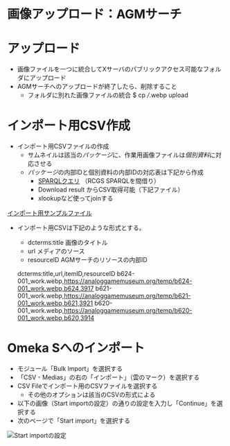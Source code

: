 # 画像アップロード：AGMサーチ

# アップロード
- 画像ファイルを一つに統合してXサーバのパブリックアクセス可能なフォルダにアップロード
- AGMサーチへのアップロードが終了したら、削除すること
    - フォルダに別れた画像ファイルの統合
    $ cp */*.webp upload


# インポート用CSV作成
- インポート用CSVファイルの作成
    - サムネイルは該当の*パッケージ*に、作業用画像ファイルは*個別資料*に対応させる
    - *パッケージ*の内部IDと個別資料の内部IDの対応表は下記から作成
        - [SPARQLクエリ](https://collection.rcgs.jp/sparql/#query=PREFIX%20dcterms%3A%20%3Chttp%3A%2F%2Fpurl.org%2Fdc%2Fterms%2F%3E%0APREFIX%20rdf%3A%20%3Chttp%3A%2F%2Fwww.w3.org%2F1999%2F02%2F22-rdf-syntax-ns%23%3E%0APREFIX%20ag%3A%20%3Chttps%3A%2F%2Fwww.analoggamemuseum.org%2Fontology%2F%3E%0APREFIX%20o%3A%20%3Chttp%3A%2F%2Fomeka.org%2Fs%2Fvocabs%2Fo%23%3E%0Aselect%20%3FitemID%20%3Fitem_oID%20%3Finstance_oID%20%7B%0A%20%20%3Fs%20rdf%3Atype%20ag%3AItem%20%3B%0A%20%20%20%20%20o%3Aid%20%3Fitem_oID%20%3B%0A%20%20%20%20%20ag%3Aidentifier%20%3FitemID%20%3B%0A%20%20%20%20%20ag%3AexemplarOf%20%3Finstance%20.%0A%20%20%3Finstance%20o%3Aid%20%3Finstance_oID%20.%0A%7D&endpoint=https%3A%2F%2Fdydra.com%2Ffukudakz%2Fagmsearchendpoint%2Fsparql&requestMethod=POST&tabTitle=Query&headers=%7B%7D&contentTypeConstruct=text%2Fturtle%2C*%2F*%3Bq%3D0.9&contentTypeSelect=application%2Fsparql-results%2Bjson%2C*%2F*%3Bq%3D0.9&outputFormat=table) （RCGS SPARQLを間借り）
        - Download result からCSV取得可能（下記ファイル）
        - xlookupなど使ってjoinする

[インポート用サンプルファイル](docs/)

- インポート用CSVは下記のような形式とする。
    - dcterms:title 画像のタイトル
    - url メディアのソース
    - resourceID AGMサーチのリソースの内部ID


    dcterms:title,url,itemID,resourceID
    b624-001_work.webp,https://analoggamemuseum.org/temp/b624-001_work.webp,b624,3917
    b621-001_work.webp,https://analoggamemuseum.org/temp/b621-001_work.webp,b621,3921
    b620-001_work.webp,https://analoggamemuseum.org/temp/b620-001_work.webp,b620,3914


# Omeka Sへのインポート
- モジュール「Bulk Import」を選択する
- 「CSV - Medias」の右の「インポート」（雲のマーク）を選択する
- CSV Fileでインポート用のCSVファイルを選択する
    - その他のオプションは該当のCSVの形式による
- 以下の画像（Start importの設定）の通りの設定を入力し「Continue」を選択する
- 次のページで「Start import」を選択する


![Start importの設定](https://paper-attachments.dropboxusercontent.com/s_FFFBA7AEB78B4CE5E928713954EB0886EE55D3FDBFC7C15283916AD7247176A2_1674397262393_Screenshot+2023-01-22+at+23-20-05+Start+import++Bulk+import++agm.png)



